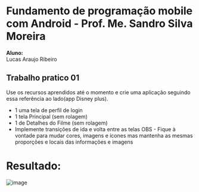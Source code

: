 # Fundamento de programação mobile com Android - Prof. Me. Sandro Silva Moreira
**Aluno:** <br/>
Lucas Araujo Ribeiro <br/>

## Trabalho pratico 01
Use os recursos aprendidos até o momento e crie uma aplicação seguindo essa referência ao lado(app Disney plus).
- 1 uma tela de perfil de login
- 1 tela Principal (sem rolagem)
- 1 de Detalhes do Filme (sem rolagem)
- Implemente transições de ida e volta entre as telas
OBS - Fique à vontade para mudar cores, imagens e ícones mas mantenha as mesmas proporções e locais das informações e imagens

# Resultado:

![image](https://github.com/user-attachments/assets/58c70a41-6e6f-42d0-9af8-0bd320d36cad)

